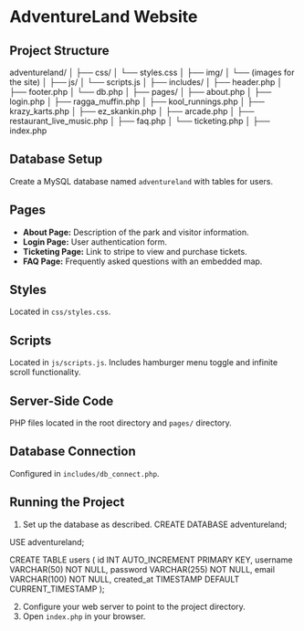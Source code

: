 # AdventureLand Website

## Project Structure

adventureland/
│
├── css/
│ └── styles.css
│
├── img/
│ └── (images for the site)
│
├── js/
│ └── scripts.js
│
├── includes/
│ ├── header.php
│ ├── footer.php
│ └── db.php
│
├── pages/
│ ├── about.php
│ ├── login.php
│ ├── ragga_muffin.php
│ ├── kool_runnings.php
│ ├── krazy_karts.php
│ ├── ez_skankin.php
│ ├── arcade.php
│ ├── restaurant_live_music.php
│ ├── faq.php
│ └── ticketing.php
│
├── index.php


## Database Setup
Create a MySQL database named `adventureland` with tables for users.

## Pages
- **About Page:** Description of the park and visitor information.
- **Login Page:** User authentication form.
- **Ticketing Page:** Link to stripe to view and purchase tickets.
- **FAQ Page:** Frequently asked questions with an embedded map.

## Styles
Located in `css/styles.css`.

## Scripts
Located in `js/scripts.js`. Includes hamburger menu toggle and infinite scroll functionality.

## Server-Side Code
PHP files located in the root directory and `pages/` directory.

## Database Connection
Configured in `includes/db_connect.php`.

## Running the Project
1. Set up the database as described.
CREATE DATABASE adventureland;

USE adventureland;

CREATE TABLE users (
    id INT AUTO_INCREMENT PRIMARY KEY,
    username VARCHAR(50) NOT NULL,
    password VARCHAR(255) NOT NULL,
    email VARCHAR(100) NOT NULL,
    created_at TIMESTAMP DEFAULT CURRENT_TIMESTAMP
);

2. Configure your web server to point to the project directory.
3. Open `index.php` in your browser.
